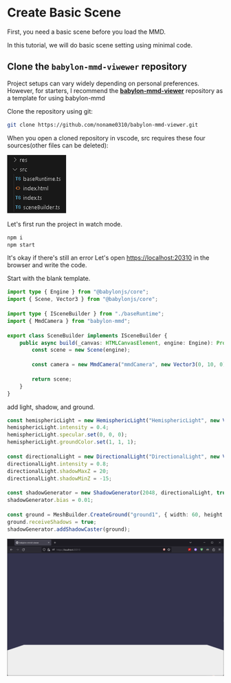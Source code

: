 # Create Basic Scene

First, you need a basic scene before you load the MMD.

In this tutorial, we will do basic scene setting using minimal code.

## Clone the `babylon-mmd-viwewer` repository

Project setups can vary widely depending on personal preferences. However, for starters, I recommend the **[babylon-mmd-viewer](https://github.com/noname0310/babylon-mmd-viewer.git)** repository as a template for using babylon-mmd

Clone the repository using git:

```bash
git clone https://github.com/noname0310/babylon-mmd-viewer.git
```

When you open a cloned repository in vscode, src requires these four sources(other files can be deleted):

![vscode explorer files](image.png)

Let's first run the project in watch mode.

```bash
npm i
npm start
```

It's okay if there's still an error Let's open [https://localhost:20310](https://localhost:20310) in the browser and write the code.

Start with the blank template.

```typescript title="src/sceneBuilder.ts"
import type { Engine } from "@babylonjs/core";
import { Scene, Vector3 } from "@babylonjs/core";

import type { ISceneBuilder } from "./baseRuntime";
import { MmdCamera } from "babylon-mmd";

export class SceneBuilder implements ISceneBuilder {
    public async build(_canvas: HTMLCanvasElement, engine: Engine): Promise<Scene> {
        const scene = new Scene(engine);

        const camera = new MmdCamera("mmdCamera", new Vector3(0, 10, 0), scene);
        
        return scene;
    }
}
```

add light, shadow, and ground.

```typescript title="src/sceneBuilder.ts"
const hemisphericLight = new HemisphericLight("HemisphericLight", new Vector3(0, 1, 0), scene);
hemisphericLight.intensity = 0.4;
hemisphericLight.specular.set(0, 0, 0);
hemisphericLight.groundColor.set(1, 1, 1);

const directionalLight = new DirectionalLight("DirectionalLight", new Vector3(0.5, -1, 1), scene);
directionalLight.intensity = 0.8;
directionalLight.shadowMaxZ = 20;
directionalLight.shadowMinZ = -15;

const shadowGenerator = new ShadowGenerator(2048, directionalLight, true, camera);
shadowGenerator.bias = 0.01;

const ground = MeshBuilder.CreateGround("ground1", { width: 60, height: 60, subdivisions: 2, updatable: false }, scene);
ground.receiveShadows = true;
shadowGenerator.addShadowCaster(ground);
```

![now we have ground](image-1.png)


